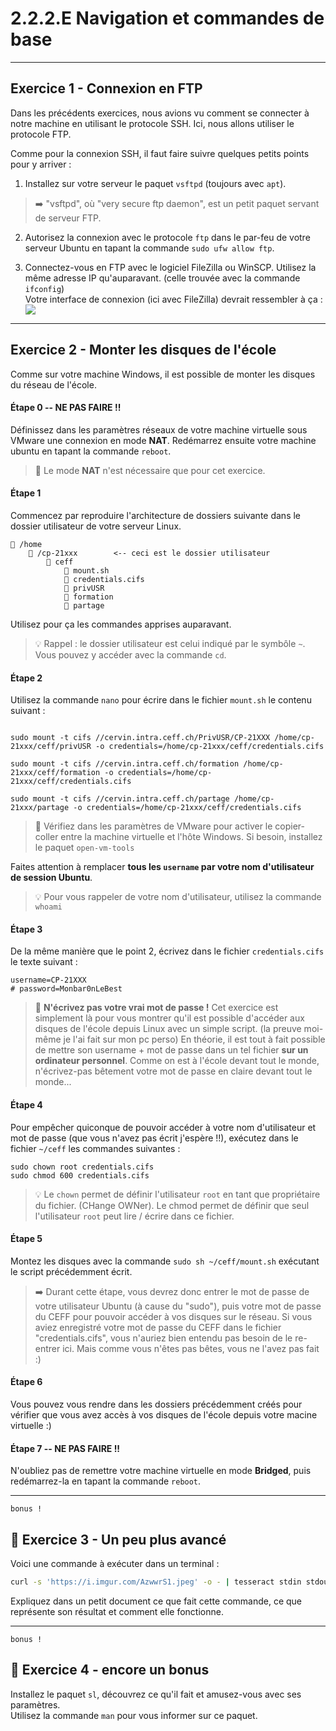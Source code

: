 # 2.2.2.E Navigation et commandes de base
---

## Exercice 1 - Connexion en FTP
Dans les précédents exercices, nous avions vu comment se connecter à notre machine en utilisant le protocole SSH. Ici, nous allons utiliser le protocole FTP.

Comme pour la connexion SSH, il faut faire suivre quelques petits points pour y arriver :

1. Installez sur votre serveur le paquet `vsftpd` (toujours avec `apt`).
> ➡️ "vsftpd", où "very secure ftp daemon", est un petit paquet servant de serveur FTP.


2. Autorisez la connexion avec le protocole `ftp`  dans le par-feu de votre serveur Ubuntu en tapant la commande `sudo ufw allow ftp`.


3. Connectez-vous en FTP avec le logiciel FileZilla ou WinSCP. Utilisez la même adresse IP qu'auparavant. (celle trouvée avec la commande `ifconfig`)  
   Votre interface de connexion (ici avec FileZilla) devrait ressembler à ça : 
   ![](https://i.imgur.com/di3xWm4.png)

---

## Exercice 2 - Monter les disques de l'école
Comme sur votre machine Windows, il est possible de monter les disques du réseau de l'école.

#### Étape 0 -- NE PAS FAIRE !!
Définissez dans les paramètres réseaux de votre machine virtuelle sous  VMware une connexion en mode **NAT**. Redémarrez ensuite votre machine ubuntu en tapant la commande `reboot`.
> 🚨 Le mode **NAT** n'est nécessaire que pour cet exercice.

#### Étape 1
Commencez par reproduire l'architecture de dossiers suivante dans le dossier utilisateur de votre serveur Linux.
```
📁 /home
	📁 /cp-21xxx        <-- ceci est le dossier utilisateur
		📁 ceff
			📄 mount.sh
			📄 credentials.cifs
			📁 privUSR
			📁 formation
			📁 partage
```
Utilisez pour ça les commandes apprises auparavant.

> 💡 Rappel : le dossier utilisateur est celui indiqué par le symbôle `~`. Vous pouvez y accéder avec la commande `cd`.


#### Étape 2
Utilisez la commande `nano` pour écrire dans le fichier `mount.sh` le contenu suivant : 
```shell

sudo mount -t cifs //cervin.intra.ceff.ch/PrivUSR/CP-21XXX /home/cp-21xxx/ceff/privUSR -o credentials=/home/cp-21xxx/ceff/credentials.cifs

sudo mount -t cifs //cervin.intra.ceff.ch/formation /home/cp-21xxx/ceff/formation -o credentials=/home/cp-21xxx/ceff/credentials.cifs

sudo mount -t cifs //cervin.intra.ceff.ch/partage /home/cp-21xxx/partage -o credentials=/home/cp-21xxx/ceff/credentials.cifs
```

> 📌 Vérifiez dans les paramètres de VMware pour activer le copier-coller entre la machine virtuelle et l'hôte Windows. Si besoin, installez le paquet `open-vm-tools`

Faites attention à remplacer **tous les `username`  par votre nom d'utilisateur de session Ubuntu**.

> 💡 Pour vous rappeler de votre nom d'utilisateur, utilisez la commande `whoami`


#### Étape 3
De la même manière que le point 2, écrivez dans le fichier `credentials.cifs` le texte suivant :
```shell
username=CP-21XXX
# password=Monbar0nLeBest
```

> 🚨 **N'écrivez pas votre vrai mot de passe !** Cet exercice est simplement là pour vous montrer qu'il est possible d'accéder aux disques de l'école depuis Linux avec un simple script. (la preuve moi-même je l'ai fait sur mon pc perso)
> En théorie, il est tout à fait possible de mettre son username + mot de passe dans un tel fichier **sur un ordinateur personnel**. Comme on est à l'école devant tout le monde, n'écrivez-pas bêtement votre mot de passe en claire devant tout le monde...


#### Étape 4
Pour empêcher quiconque de pouvoir accéder à votre nom d'utilisateur et mot de passe (que vous n'avez pas écrit j'espère !!), exécutez dans le fichier `~/ceff` les commandes suivantes :
```shell
sudo chown root credentials.cifs
sudo chmod 600 credentials.cifs
```

> 💡 Le `chown` permet de définir l'utilisateur `root` en tant que propriétaire du fichier. (CHange OWNer).
> Le chmod permet de définir que seul l'utilisateur `root` peut lire / écrire dans ce fichier.


#### Étape 5
Montez les disques avec la commande `sudo sh ~/ceff/mount.sh` exécutant le script précédemment écrit.

> ➡️ Durant cette étape, vous devrez donc entrer le mot de passe de votre utilisateur Ubuntu (à cause du "sudo"), puis votre mot de passe du CEFF pour pouvoir accéder à vos disques sur le réseau.
> Si vous aviez enregistré votre mot de passe du CEFF dans le fichier "credentials.cifs", vous n'auriez bien entendu pas besoin de le re-entrer ici. Mais comme vous n'êtes pas bêtes, vous ne l'avez pas fait :)


#### Étape 6
Vous pouvez vous rendre dans les dossiers précédemment créés pour vérifier que vous avez accès à vos disques de l'école depuis votre macine virtuelle :)


#### Étape 7 -- NE PAS FAIRE !!
N'oubliez pas de remettre votre machine virtuelle en mode **Bridged**, puis redémarrez-la en tapant la commande `reboot`.

---


`bonus !`
## 🎁 Exercice 3 - Un peu plus avancé
Voici une commande à exécuter dans un terminal :

```sh
curl -s 'https://i.imgur.com/AzwwrS1.jpeg' -o - | tesseract stdin stdout | grep --color 609
```

Expliquez dans un petit document ce que fait cette commande, ce que représente son résultat et comment elle fonctionne.

---

`bonus !`
## 🎁 Exercice 4 - encore un bonus
Installez le paquet `sl`, découvrez ce qu'il fait et amusez-vous avec ses paramètres.  
Utilisez la commande `man` pour vous informer sur ce paquet.